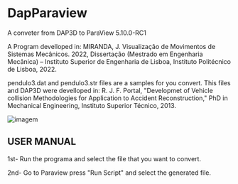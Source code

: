 # DapParaview

A conveter from DAP3D to ParaView 5.10.0-RC1

A Program develloped in: 
MIRANDA, J. Visualização de Movimentos de Sistemas Mecânicos. 2022, Dissertação (Mestrado em Engenharia Mecânica) – Instituto Superior de Engenharia de Lisboa, Instituto Politécnico de Lisboa, 2022.

pendulo3.dat and pendulo3.str files are a samples for you convert. This files and DAP3D were develloped in:
R. J. F. Portal, "Developmet of Vehicle collision Methodologies for Application to Accident Reconstruction," PhD in Mechanical Engineering, Instituto Superior Técnico, 2013.

![imagem](https://user-images.githubusercontent.com/70608094/207683617-089b2a1e-21d1-4b59-be7d-6954e2832a4a.png)

## USER MANUAL

1st- Run the programa and select the file that you want to convert.

2nd- Go to Paraview press "Run Script" and select the generated file.
